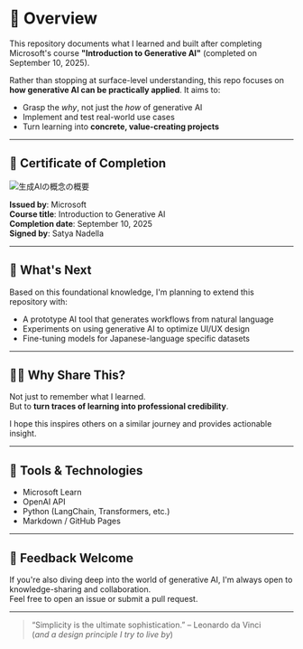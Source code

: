 # 🧠 Overview

This repository documents what I learned and built after completing Microsoft's course **"Introduction to Generative AI"** (completed on September 10, 2025).

Rather than stopping at surface-level understanding, this repo focuses on **how generative AI can be practically applied**. It aims to:

- Grasp the *why*, not just the *how* of generative AI
- Implement and test real-world use cases
- Turn learning into **concrete, value-creating projects**

---

## 📜 Certificate of Completion
![生成AIの概念の概要](https://github.com/user-attachments/assets/01ff3ad2-42d3-4f51-98f3-74404e528ede)



**Issued by**: Microsoft  
**Course title**: Introduction to Generative AI  
**Completion date**: September 10, 2025  
**Signed by**: Satya Nadella

---

## 🚀 What's Next

Based on this foundational knowledge, I'm planning to extend this repository with:

- A prototype AI tool that generates workflows from natural language
- Experiments on using generative AI to optimize UI/UX design
- Fine-tuning models for Japanese-language specific datasets

---

## 🙋‍♂️ Why Share This?

Not just to remember what I learned.  
But to **turn traces of learning into professional credibility**.

I hope this inspires others on a similar journey and provides actionable insight.

---

## 📎 Tools & Technologies

- Microsoft Learn  
- OpenAI API  
- Python (LangChain, Transformers, etc.)  
- Markdown / GitHub Pages

---

## 💬 Feedback Welcome

If you're also diving deep into the world of generative AI, I'm always open to knowledge-sharing and collaboration.  
Feel free to open an issue or submit a pull request.

---

> “Simplicity is the ultimate sophistication.” – Leonardo da Vinci  
> (*and a design principle I try to live by*)

